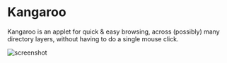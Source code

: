 # Kangaroo

Kangaroo is an applet for quick & easy browsing, across (possibly) many directory layers, without having to do a single mouse click.

![screenshot](https://github.com/UbuntuBudgie/experimental/blob/master/kangaroo/screenshot.png)

